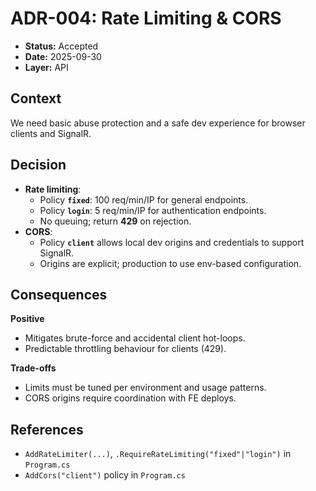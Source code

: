 ﻿# ADR-004: Rate Limiting & CORS

- **Status:** Accepted
- **Date:** 2025-09-30
- **Layer:** API

## Context
We need basic abuse protection and a safe dev experience for browser clients and SignalR.

## Decision
- **Rate limiting**:
  - Policy **`fixed`**: 100 req/min/IP for general endpoints.
  - Policy **`login`**: 5 req/min/IP for authentication endpoints.
  - No queuing; return **429** on rejection.
- **CORS**:
  - Policy **`client`** allows local dev origins and credentials to support SignalR.
  - Origins are explicit; production to use env-based configuration.

## Consequences
**Positive**
- Mitigates brute-force and accidental client hot-loops.
- Predictable throttling behaviour for clients (429).

**Trade-offs**
- Limits must be tuned per environment and usage patterns.
- CORS origins require coordination with FE deploys.

## References
- `AddRateLimiter(...)`, `.RequireRateLimiting("fixed"|"login")` in `Program.cs`
- `AddCors("client")` policy in `Program.cs`
